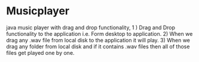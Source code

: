 # Musicplayer
java music player with drag and drop functionality,
1 ) Drag and Drop functionality to the application i.e. Form desktop to application.
2)  When we drag any .wav file from local disk to the application it will play. 
3)  When we drag any folder from local disk and if it contains .wav files then all of those files get played one by one.
